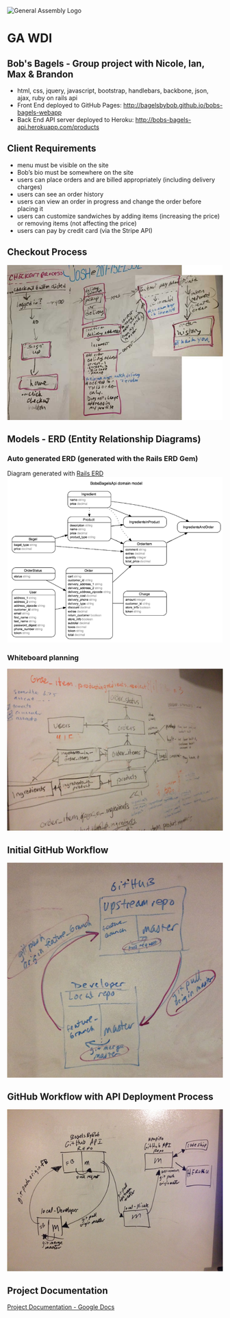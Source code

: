 ![General Assembly Logo](http://i.imgur.com/ke8USTq.png)

# GA WDI

## Bob's Bagels - Group project with Nicole, Ian, Max & Brandon
- html, css, jquery, javascript, bootstrap, handlebars, backbone, json, ajax, ruby on rails api
- Front End deployed to GitHub Pages: http://bagelsbybob.github.io/bobs-bagels-webapp
- Back End API server deployed to Heroku: http://bobs-bagels-api.herokuapp.com/products

## Client Requirements
- menu must be visible on the site
- Bob’s bio must be somewhere on the site
- users can place orders and are billed appropriately (including delivery charges)
- users can see an order history
- users can view an order in progress and change the order before placing it
- users can customize sandwiches by adding items (increasing the price) or removing items (not affecting the price)
- users can pay by credit card (via the Stripe API)

## Checkout Process
![Checkout Process](Checkout_Process_stiched.jpg)


## Models - ERD (Entity Relationship Diagrams)
### Auto generated ERD (generated with the Rails ERD Gem)
Diagram generated with [Rails ERD](http://rails-erd.rubyforge.org)
![Models Rails ERD](api_erd.png)

### Whiteboard planning
![Models Whiteboard ERD](Models_ERD.JPG)

## Initial GitHub Workflow
![Initial GitHub Workflow](GitHub_Workflow.jpg)

## GitHub Workflow with API Deployment Process
![Deployment GitHub Workflow](Deployment_Process.JPG)

## Project Documentation
[Project Documentation - Google Docs](https://docs.google.com/document/d/1tiphkFy_W58ioYVDvyYR1U1YO5Sptzc-Jd03a2EBRR0/edit?usp=sharing)

